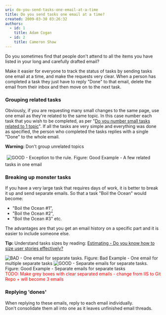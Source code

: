 ```yaml
---
uri: do-you-send-tasks-one-email-at-a-time
title: Do you send tasks one email at a time?
created: 2009-03-30 03:26:32
authors:
  - id: 1
    title: Adam Cogan
  - id: 2
    title: Cameron Shaw
---
```





<span class='intro'> ​Do you sometimes find that people don't attend to all the items you have listed in your long and carefully drafted email? <br> </span>

<p>Make it easier for everyone to track the status of tasks by sending&#160;tasks one email at a time, and make the&#160;requests very clear. When a person has completed a task they just have to reply &quot;Done&quot; to that email, delete the email from their inbox and then move on to the next task.<br></p><h3 class="ssw15-rteElement-H3">Grouping related tasks&#160;<br></h3>
<p>Obviously, if you are requesting many&#160;small changes to the same page, use one email as they're related to the same topic. In this case&#160;number each task that you wish to be completed, as per &quot;<a href="/_layouts/15/FIXUPREDIRECT.ASPX?WebId=3dfc0e07-e23a-4cbb-aac2-e778b71166a2&amp;TermSetId=07da3ddf-0924-4cd2-a6d4-a4809ae20160&amp;TermId=072d00e3-9704-4c03-acc5-81b449d27a1c">Do you number small tasks related to 1 topic</a>&quot;. If all the tasks are very simple and everything was done as specified,&#160;the person who completed the tasks&#160;replies with a single &quot;Done&quot; to the whole email.<br></p><p><b>Warning&#58;</b> Don't group unrelated&#160;topics<br></p><p><img class="ms-rteCustom-ImageArea" alt="GOOD - Exception to the rule." src="/PublishingImages/relatedTasks.gif" style="margin&#58;5px;" /><span class="ms-rteCustom-FigureGood">Figure&#58;&#160;Good Example - A few related tasks in one email</span></p><h3 class="ssw15-rteElement-H3">Breaking up monster tasks <br></h3>
<p>If you have&#160;a very large task&#160;that requires days of work, it is better to break it up and send separate emails. So that a task &quot;Boil the Ocean&quot; would become&#58;</p><ul><li>&quot;Boil the Ocean #1&quot;,&#160;</li><li>&quot;Boil the Ocean #2&quot;,&#160;</li><li>&quot;Boil the Ocean #3&quot; etc.<br></li></ul><p>The advantages are that you get an email history on a specific part and it is easier to include someone else. <br></p><p><b>Tip&#58; </b>Understand tasks sizes by reading&#58;​&#160;<a href="/_layouts/15/FIXUPREDIRECT.ASPX?WebId=3dfc0e07-e23a-4cbb-aac2-e778b71166a2&amp;TermSetId=07da3ddf-0924-4cd2-a6d4-a4809ae20160&amp;TermId=51296135-61d2-46bd-bee5-50f992199d99">Estimating - Do you know how to size user stories effectively? </a><br></p>
<img class="ms-rteCustom-ImageArea" alt="BAD - One email for separate tasks." src="/PublishingImages/separateTasksOneEmail.gif" /> <span class="ms-rteCustom-FigureBad">Figure&#58;&#160;Bad Example - One email for multiple separate tasks</span> <img class="ms-rteCustom-ImageArea" alt="GOOD - Separate emails for separate tasks." src="/PublishingImages/separateTasksSeparateEmails.gif" /> <span class="ms-rteCustom-FigureGood">Figure&#58;&#160;Good Example - Separate emails for separate tasks <br><span style="color&#58;#ff0000;">TODO&#58; Make grey boxes with clear separated emails - change from IIS to Git Repo + will become 3 emails</span></span><h3 class="ssw15-rteElement-H3">Replying 'dones'&#160;<br></h3><p>When replying to these emails, reply to each email&#160;individually. Don't&#160;consolidate them all into one as it leaves unfinished email threads. <br></p><p><br></p>



